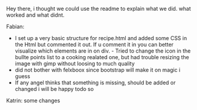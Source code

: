 Hey there, i thought we could use the readme to explain what we did. what worked and what didnt.

Fabian:

- I set up a very basic structure for recipe.html and added some CSS in the Html but commented it out.
  If u comment it in you can better visualize which elements are in on div. - Tried to change the icon in the bullte points list to a cooking realated one, but had trouble resizing the image with gimp without loosing to much quality
- did not bother with felxboox since bootstrap will make it on magic i guess
- If any angel thinks that something is missing, should be added or changed i will be happy todo so

Katrin: some changes